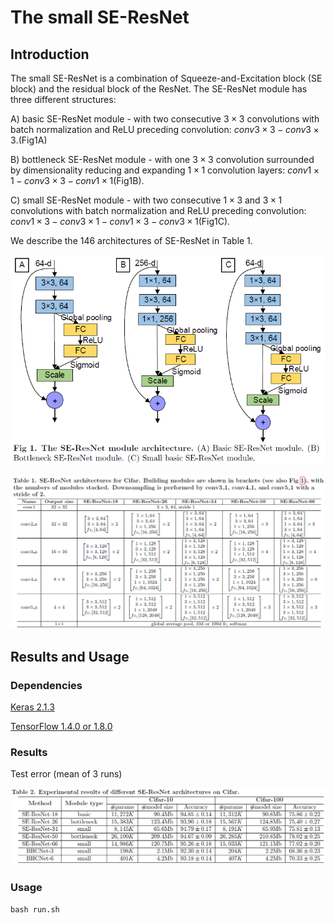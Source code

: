 # The small SE-ResNet

## Introduction

The small SE-ResNet is a combination of Squeeze-and-Excitation block (SE block) and the residual block of the ResNet. The SE-ResNet module has three different structures:

A) basic SE-ResNet module - with two consecutive $3\times 3$ convolutions with batch normalization and ReLU preceding convolution: $conv 3\times 3-conv3\times 3$.(Fig1A)

B) bottleneck SE-ResNet module - with one $3\times 3$ convolution surrounded by dimensionality reducing and expanding $1\times 1$ convolution layers: $conv 1\times1-conv 3\times 3-conv1\times 1$(Fig1B).

C) small SE-ResNet module - with two consecutive $1\times 3$ and $3\times 1$ convolutions with batch normalization and ReLU preceding convolution: $conv 1\times3-conv3\times1-conv 1\times3-conv3\times1$(Fig1C).

We describe the 146 architectures of SE-ResNet in Table 1.

![The small SE-ResNet module](images/1.png)

![The small SE-ResNet ](images/2.png)

## Results and Usage   

### Dependencies  
[Keras 2.1.3](https://keras.io)

[TensorFlow 1.4.0 or 1.8.0](http://tensorflow.org)

### Results
Test error (mean of 3 runs) 

![Result](images/3.png)

### Usage

`bash run.sh`


